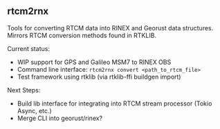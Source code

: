 ## rtcm2rnx

Tools for converting RTCM data into RINEX and Georust data structures. Mirrors RTCM conversion methods found in RTKLIB. 

Current status:
* WIP support for GPS and Galileo MSM7 to RINEX OBS
* Command line interface: `rtcm2rnx convert <path_to_rtcm_file>`
* Test framework using rtklib (via rtklib-ffi buildgen import) 
  

Next Steps:
* Build lib interface for integrating into RTCM stream processor (Tokio Async, etc.)
* Merge CLI into georust/rinex?

  

